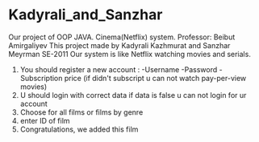 # Kadyrali_and_Sanzhar
Our project of OOP JAVA. Cinema(Netflix) system.
Professor: Beibut Amirgaliyev
This project made by Kadyrali Kazhmurat and Sanzhar Meyrman SE-2011
Our system is like Netflix watching movies and serials. 
1) You should register a new account :
-Username
-Password
-Subscription price (if didn't subscript u can not watch pay-per-view movies)
2) U should login with correct data
if data is false u can not login for ur account 
3) Choose for all films or films by genre 
4) enter ID of film
5) Congratulations, we added this film
